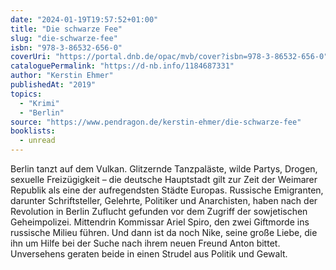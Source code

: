 ```yaml
---
date: "2024-01-19T19:57:52+01:00"
title: "Die schwarze Fee"
slug: "die-schwarze-fee"
isbn: "978-3-86532-656-0"
coverUri: "https://portal.dnb.de/opac/mvb/cover?isbn=978-3-86532-656-0"
cataloguePermalink: "https://d-nb.info/1184687331"
author: "Kerstin Ehmer"
publishedAt: "2019"
topics:
  - "Krimi"
  - "Berlin"
source: "https://www.pendragon.de/kerstin-ehmer/die-schwarze-fee"
booklists:
  - unread
---
```


Berlin tanzt auf dem Vulkan. Glitzernde Tanzpaläste, wilde Partys, Drogen, 
sexuelle Freizügigkeit – die deutsche Hauptstadt gilt zur Zeit der Weimarer 
Republik als eine der aufregendsten Städte Europas. Russische Emigranten, 
darunter Schriftsteller, Gelehrte, Politiker und Anarchisten, haben nach der 
Revolution in Berlin Zuflucht gefunden vor dem Zugriff der sowjetischen 
Geheimpolizei. Mittendrin Kommissar Ariel Spiro, den zwei Giftmorde ins 
russische Milieu führen. Und dann ist da noch Nike, seine große Liebe, die ihn 
um Hilfe bei der Suche nach ihrem neuen Freund Anton bittet. Unversehens 
geraten beide in einen Strudel aus Politik und Gewalt.